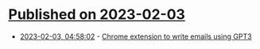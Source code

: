 # [Published on 2023-02-03](index.md)

* [2023-02-03, 04:58:02](https://news.ycombinator.com/item?id=34637313) - [Chrome extension to write emails using GPT3](https://www.intellimail.xyz)
